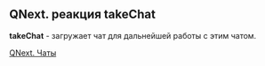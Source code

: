 ## QNext. реакция takeChat

**takeChat** - загружает чат для дальнейшей работы с этим чатом.



[QNext. Чаты](/docs-test/admin/chat-about)

